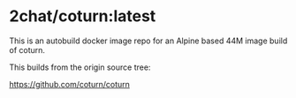 # 2chat/coturn:latest

This is an autobuild docker image repo for an Alpine based 44M image build of coturn.

This builds from the origin source tree:

https://github.com/coturn/coturn